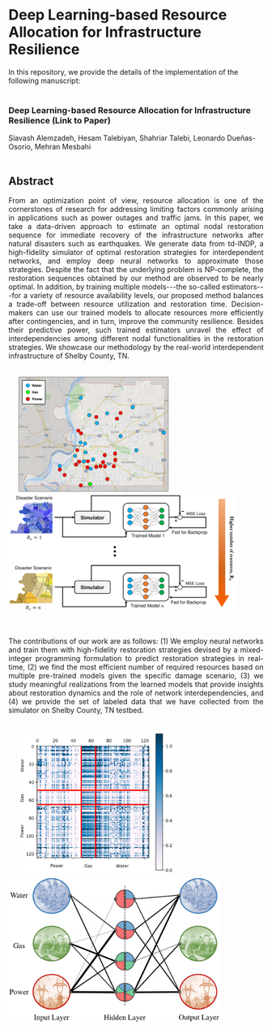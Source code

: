 # Deep Learning-based Resource Allocation for Infrastructure Resilience


In this repository, we provide the details of the implementation of the following manuscript: <br> <br>


### Deep Learning-based Resource Allocation for Infrastructure Resilience (Link to Paper)

Siavash Alemzadeh, Hesam Talebiyan, Shahriar Talebi, Leonardo Due&#241;as-Osorio, Mehran Mesbahi <br> <br>

## Abstract

<div align="justify"> From an optimization point of view, resource allocation is one of the cornerstones of research for addressing limiting factors commonly arising in applications such as power outages and traffic jams. In this paper, we take a data-driven approach to estimate an optimal nodal restoration sequence for immediate recovery of the infrastructure networks after natural disasters such as earthquakes. We generate data from td-INDP, a high-fidelity simulator of optimal restoration strategies for interdependent networks, and employ deep neural networks to approximate those strategies. Despite the fact that the underlying problem is NP-complete, the restoration sequences obtained by our method are observed to be nearly optimal. In addition, by training multiple models---the so-called estimators---for a variety of resource availability levels, our proposed method balances a trade-off between resource utilization and restoration time. Decision-makers can use our trained models to allocate resources more efficiently after contingencies, and in turn, improve the community resilience. Besides their predictive power, such trained estimators unravel the effect of interdependencies among different nodal functionalities in the restoration strategies. We showcase our methodology by the real-world interdependent infrastructure of Shelby County, TN. </div> <br>

<p float="left">
  &emsp;
  <img src=Figures/Map.PNG width="300" height="230" />
  &emsp; &emsp;
  <img src=Figures/Scheme.png width="450" height="230" />
</p> <br> <br>

<div align="justify"> The contributions of our work are as follows: (1) We employ neural networks and train them with high-fidelity restoration strategies devised by a mixed-integer programming formulation to predict restoration strategies in real-time, (2) we find the most efficient number of required resources based on multiple pre-trained models given the specific damage scenario, (3) we study meaningful realizations from the learned models that provide insights about restoration dynamics and the role of network interdependencies, and (4) we provide the set of labeled data that we have collected from the simulator on Shelby County, TN testbed. </div> <br>

<p float="left">
  &emsp;
  <img src=Figures/Matrix.png width="310" height="286" />
  &emsp; &emsp;
  <img src=Figures/NN.png width="419" height="286" />
</p> <br> <br>
